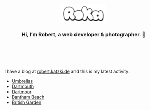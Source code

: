 <div align="center">
  <br>
  <br>
  <br>
  <br>
  <a href="https://robert.katzki.de/">
    <img width="140" src="https://github.com/ro-ka/ro-ka/blob/master/logo.svg" alt="Roka">
  </a>
  <br>
  <h3>Hi, I’m Robert, a web developer & photographer. 👋</h3>
 
  <br>
  <br>
  <br>
  <br>
</div>

I have a blog at [robert.katzki.de](https://robert.katzki.de/) and this is my latest activity:
<!-- BLOG-POST-LIST:START -->
- [Umbrellas](https://robert.katzki.de/photos/2025/umbrellas)
- [Dartmouth](https://robert.katzki.de/photos/2025/dartmouth)
- [Dartmoor](https://robert.katzki.de/photos/2025/dartmoor)
- [Bantham Beach](https://robert.katzki.de/photos/2025/bantham-beach)
- [British Garden](https://robert.katzki.de/photos/2025/british-garden)
<!-- BLOG-POST-LIST:END -->
